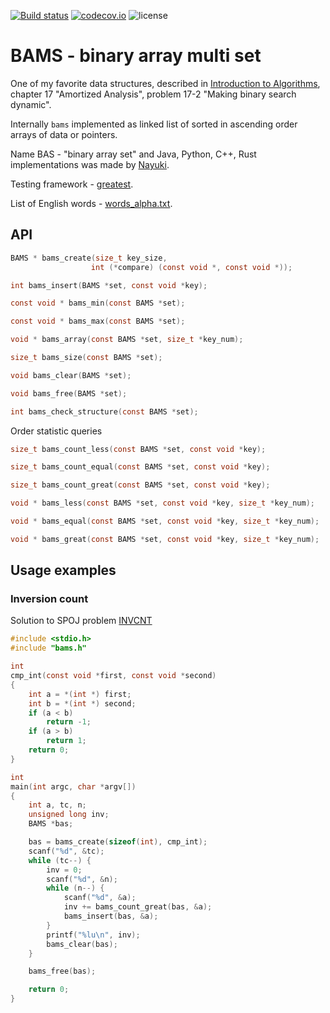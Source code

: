 [![Build status](https://ci.appveyor.com/api/projects/status/github/JulStrat/bams?svg=true)](https://ci.appveyor.com/project/JulStrat/bams)
[![codecov.io](https://codecov.io/github/JulStrat/bams/coverage.svg?branch=master)](https://codecov.io/github/JulStrat/bams?branch=master)
![license](https://img.shields.io/github/license/JulStrat/bams)

# BAMS - binary array multi set

One of my favorite data structures, 
described in [Introduction to Algorithms](https://en.wikipedia.org/wiki/Introduction_to_Algorithms), 
chapter 17 "Amortized Analysis", problem 17-2 "Making binary search dynamic".

Internally ```bams``` implemented as linked list of sorted in ascending order arrays of data or pointers.

Name BAS - "binary array set" and Java, Python, C++, Rust implementations 
was made by [Nayuki](https://www.nayuki.io/page/binary-array-set).

Testing framework - [greatest](https://github.com/silentbicycle/greatest).

List of English words - [words_alpha.txt](https://github.com/dwyl/english-words).

## API
``` C
BAMS * bams_create(size_t key_size,
				  int (*compare) (const void *, const void *));

int bams_insert(BAMS *set, const void *key);

const void * bams_min(const BAMS *set);

const void * bams_max(const BAMS *set);

void * bams_array(const BAMS *set, size_t *key_num);

size_t bams_size(const BAMS *set);

void bams_clear(BAMS *set);

void bams_free(BAMS *set);

int bams_check_structure(const BAMS *set);	
```
Order statistic queries
``` C
size_t bams_count_less(const BAMS *set, const void *key);

size_t bams_count_equal(const BAMS *set, const void *key);

size_t bams_count_great(const BAMS *set, const void *key);

void * bams_less(const BAMS *set, const void *key, size_t *key_num);

void * bams_equal(const BAMS *set, const void *key, size_t *key_num);

void * bams_great(const BAMS *set, const void *key, size_t *key_num);
```

## Usage examples

### Inversion count
Solution to SPOJ problem [INVCNT](https://www.spoj.com/problems/INVCNT/)
``` C
#include <stdio.h>
#include "bams.h"

int
cmp_int(const void *first, const void *second)
{
    int a = *(int *) first;
    int b = *(int *) second;
    if (a < b)
        return -1;
    if (a > b)
        return 1;
    return 0;
}

int
main(int argc, char *argv[])
{
    int a, tc, n;
    unsigned long inv;
    BAMS *bas;

    bas = bams_create(sizeof(int), cmp_int);
    scanf("%d", &tc);
    while (tc--) {
        inv = 0;
        scanf("%d", &n);
        while (n--) {
            scanf("%d", &a);
            inv += bams_count_great(bas, &a);
            bams_insert(bas, &a);
        }
        printf("%lu\n", inv);
        bams_clear(bas);
    }

    bams_free(bas);

    return 0;
}
```